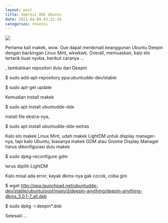 ```yaml
---
layout: post
title: Impresi DDE Ubuntu
date: 2021-04-09 03:22:34
categories: resensi
---
```

<img src='/static/deepin-ss.png' />
<p>Pertama kali makek, wow. Gue dapat menikmati keanggunan Ubuntu Deepin dengan backingan Linux Mint, wkwkwk. Overall, memuaskan, kalo elo tertarik buat nyoba, berikut caranya …</p><p>, tambahkan repositori dulu dari Deepin</p><p>$ sudo add-apt-repository ppa:ubuntudde-dev/stable</p><p>$ sudo apt-get update</p><p>Kemudian install makek&nbsp;</p><p>$ sudo apt install ubuntudde-dde</p><p>install file ekstra-nya,</p><p>$ sudo apt install ubuntudde-dde-extras</p><p>Kalo elo makek Linux Mint, udah makek LightDM untuk display manager-nya, tapi kalo Ubuntu, biasanya makek GDM atau Gnome Display Manager harus dikonfigurasi dulu makek&nbsp;</p><p>$ sudo dpkg-reconfigure gdm</p><p>terus dipilih LightDM</p><p>Kalo misal ada error, kayak dkms-nya gak cocok, coba gini</p><p>$ wget <a href="http://ppa.launchpad.net/ubuntudde-dev/stable/ubuntu/pool/main/d/deepin-anything/deepin-anything-dkms_5.0.1-7_all.deb">http://ppa.launchpad.net/ubuntudde-dev/stable/ubuntu/pool/main/d/deepin-anything/deepin-anything-dkms_5.0.1-7_all.deb</a></p><p>$ sudo dpkg -i deepin*.deb</p><p>Selesaiii …</p><p>&nbsp;</p>
